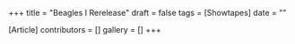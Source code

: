 +++
title = "Beagles I Rerelease"
draft = false
tags = [Showtapes]
date = ""

[Article]
contributors = []
gallery = []
+++